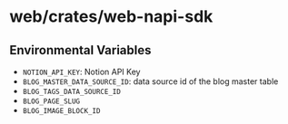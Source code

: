 # web/crates/web-napi-sdk

## Environmental Variables

- `NOTION_API_KEY`: Notion API Key
- `BLOG_MASTER_DATA_SOURCE_ID`: data source id of the blog master table
- `BLOG_TAGS_DATA_SOURCE_ID`
- `BLOG_PAGE_SLUG`
- `BLOG_IMAGE_BLOCK_ID`
